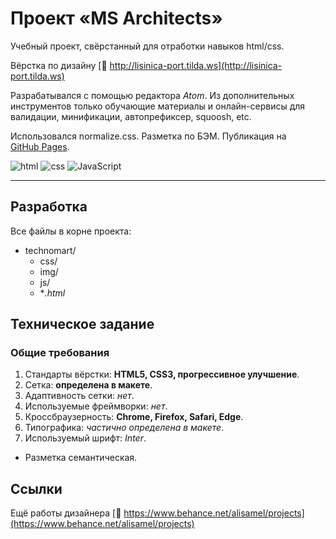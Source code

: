 # Проект «MS Architects»

Учебный проект, свёрстанный для отработки навыков html/css.

Вёрстка по дизайну [🦊 http://lisinica-port.tilda.ws](http://lisinica-port.tilda.ws)

Разрабатывался с помощью редактора *Atom*. Из дополнительных инструментов только обучающие материалы и онлайн-сервисы для валидации, минификации, автопрефиксер, squoosh, etc.

Использовался normalize.css. Разметка по БЭМ.
Публикация на [GitHub Pages](https://sflcn.github.io/ms-architects/).

![html](https://img.shields.io/badge/html-informational?style=flat&logo=HTML5&logoColor=e34f26&color=d3d3d3)
![css](https://img.shields.io/badge/css-informational?style=flat&logo=CSS3&logoColor=1572b6&color=d3d3d3)
![JavaScript](https://img.shields.io/badge/JavaScript-informational?style=flat&logo=JavaScript&logoColor=f7df1e&color=d3d3d3)

---

## Разработка

Все файлы в корне проекта:

- technomart/
  - css/
  - img/
  - js/
  - **.html*

## Техническое задание

### Общие требования

1. Стандарты вёрстки: **HTML5, CSS3, прогрессивное улучшение**.
2. Сетка: **определена в макете**.
3. Адаптивность сетки: *нет*.
4. Используемые фреймворки: *нет*.
5. Кроссбраузерность: **Chrome, Firefox, Safari, Edge**.
6. Типографика: *частично определена в макете*.
7. Используемый шрифт: *Inter*.

- Разметка семантическая.

## Ссылки

Ещё работы дизайнера [🦊 https://www.behance.net/alisamel/projects](https://www.behance.net/alisamel/projects)
